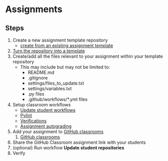 # Assignments
## Steps 
1. Create a new assignment template repository
    * [create from an existing assignment template](https://docs.github.com/en/github/creating-cloning-and-archiving-repositories/creating-a-repository-from-a-template)
2. [Turn the repository into a template](https://docs.github.com/en/github/creating-cloning-and-archiving-repositories/creating-a-template-repository)
3. Create/add all the files relevant to your assignment within your template repository
   * This may include but may not be limited to:
        * README.md
        * .gitignore
        * settings/files_to_update.txt
        * settings/variables.txt 
        * .py files
        * .github/workflows/*.yml files
4. Setup classroom workflows
    * [Update student workflows](../classroom_workflows/update_student_repositories.md)
    * [Pylint](../classroom_workflows/pylint.md)
    * [Verifications](../classroom_workflows/verifications.md)
    * [Assignment autograding](../classroom_workflows/assignment_autograding.md)
5. Add your assignment to [GitHub classrooms](./classrooms.md)
    1. [GitHub classrooms](instructions/classrooms.md)
6. Share the GitHub Classroom assignment link with your students
7. (optional) Run workflow **Update student repositories**
8. Verify 
